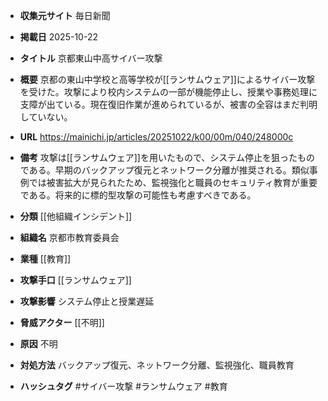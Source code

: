 - **収集元サイト**
毎日新聞

- **掲載日**
2025-10-22

- **タイトル**
京都東山中高サイバー攻撃

- **概要**
京都の東山中学校と高等学校が[[ランサムウェア]]によるサイバー攻撃を受けた。攻撃により校内システムの一部が機能停止し、授業や事務処理に支障が出ている。現在復旧作業が進められているが、被害の全容はまだ判明していない。

- **URL**
https://mainichi.jp/articles/20251022/k00/00m/040/248000c

- **備考**
攻撃は[[ランサムウェア]]を用いたもので、システム停止を狙ったものである。早期のバックアップ復元とネットワーク分離が推奨される。類似事例では被害拡大が見られたため、監視強化と職員のセキュリティ教育が重要である。将来的に標的型攻撃の可能性も考慮すべきである。

- **分類**
[[他組織インシデント]]

- **組織名**
京都市教育委員会

- **業種**
[[教育]]

- **攻撃手口**
[[ランサムウェア]]

- **攻撃影響**
システム停止と授業遅延

- **脅威アクター**
[[不明]]

- **原因**
不明

- **対処方法**
バックアップ復元、ネットワーク分離、監視強化、職員教育

- **ハッシュタグ**
#サイバー攻撃 #ランサムウェア #教育
